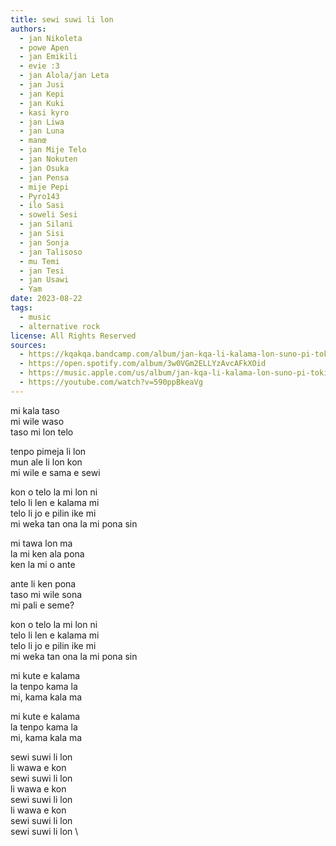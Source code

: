 ```yaml
---
title: sewi suwi li lon
authors:
  - jan Nikoleta
  - powe Apen
  - jan Emikili
  - evie :3
  - jan Alola/jan Leta
  - jan Jusi
  - jan Kepi
  - jan Kuki
  - kasi kyro
  - jan Liwa
  - jan Luna
  - manœ
  - jan Mije Telo
  - jan Nokuten
  - jan Osuka
  - jan Pensa
  - mije Pepi
  - Pyro143
  - ilo Sasi
  - soweli Sesi
  - jan Silani
  - jan Sisi
  - jan Sonja
  - jan Talisoso
  - mu Temi
  - jan Tesi
  - jan Usawi
  - Yam
date: 2023-08-22
tags:
  - music
  - alternative rock
license: All Rights Reserved
sources:
  - https://kqakqa.bandcamp.com/album/jan-kqa-li-kalama-lon-suno-pi-toki-pona-lon-tenpo-sike-nanpa-2023
  - https://open.spotify.com/album/3w0VGm2ELLYzAvcAFkXOid
  - https://music.apple.com/us/album/jan-kqa-li-kalama-lon-suno-pi-toki-pona-lon-tenpo-sike/1703886265
  - https://youtube.com/watch?v=590ppBkeaVg
---
```


mi kala taso  \
mi wile waso  \
taso mi lon telo

tenpo pimeja li lon  \
mun ale li lon kon  \
mi wile e sama e sewi

kon o telo la mi lon ni  \
telo li len e kalama mi  \
telo li jo e pilin ike mi  \
mi weka tan ona la mi pona sin

mi tawa lon ma  \
la mi ken ala pona  \
ken la mi o ante

ante li ken pona  \
taso mi wile sona  \
mi pali e seme?

kon o telo la mi lon ni  \
telo li len e kalama mi  \
telo li jo e pilin ike mi  \
mi weka tan ona la mi pona sin

mi kute e kalama  \
la tenpo kama la  \
mi, kama kala ma

mi kute e kalama  \
la tenpo kama la  \
mi, kama kala ma

sewi suwi li lon  \
li wawa e kon  \
sewi suwi li lon  \
li wawa e kon  \
sewi suwi li lon  \
li wawa e kon  \
sewi suwi li lon  \
sewi suwi li lon  \
